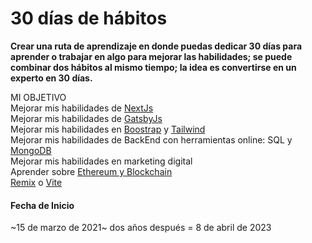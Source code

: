 # 30 días de hábitos

**Crear una ruta de aprendizaje en donde puedas dedicar 30 días para aprender o trabajar en algo para mejorar las habilidades; se puede combinar dos hábitos al mismo tiempo; la idea es convertirse en un experto en 30 días.**

MI OBJETIVO<br>
Mejorar mis habilidades de [NextJs](https://github.com/vercel)<br>
Mejorar mis habilidades de [GatsbyJs](https://www.gatsbyjs.org/)<br>
Mejorar mis habilidades en [Boostrap](https://github.com/twbs) y [Tailwind](https://github.com/tailwindlabs)<br>
Mejorar mis habilidades de BackEnd con herramientas online: SQL y [MongoDB](https://github.com/mongodb)<br>
Mejorar mis habilidades en marketing digital<br>
Aprender sobre [Ethereum y Blockchain](https://ethereum.org/)<br>
[Remix](https://github.com/remix-run) o [Vite](https://github.com/vitejs)

#### Fecha de Inicio
~15 de marzo de 2021~
dos años después = 8 de abril de 2023

